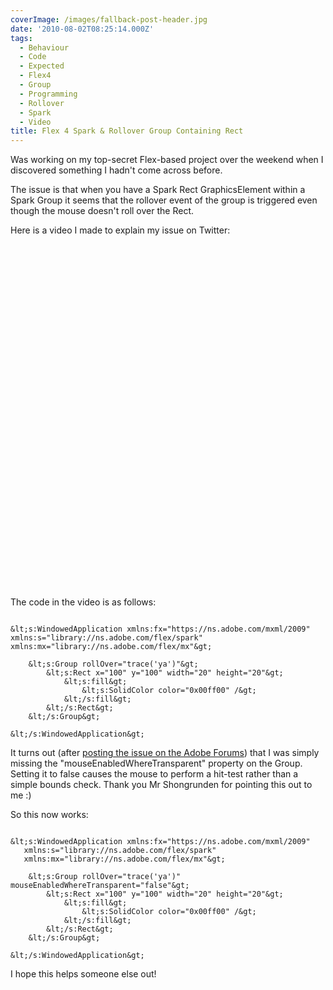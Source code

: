 ```yaml
---
coverImage: /images/fallback-post-header.jpg
date: '2010-08-02T08:25:14.000Z'
tags:
  - Behaviour
  - Code
  - Expected
  - Flex4
  - Group
  - Programming
  - Rollover
  - Spark
  - Video
title: Flex 4 Spark & Rollover Group Containing Rect
---
```


Was working on my top-secret Flex-based project over the weekend when I discovered something I hadn't come across before.

<!-- more -->

The issue is that when you have a Spark Rect GraphicsElement within a Spark Group it seems that the rollover event of the group is triggered even though the mouse doesn't roll over the Rect.

Here is a video I made to explain my issue on Twitter:

<object classid="clsid:d27cdb6e-ae6d-11cf-96b8-444553540000" width="700" height="550" codebase="https://download.macromedia.com/pub/shockwave/cabs/flash/swflash.cab#version=6,0,40,0"><param name="allowFullScreen" value="true" /><param name="allowscriptaccess" value="always" /><param name="src" value="https://www.youtube.com/v/9Ku4xY7vfyw&amp;hl=en_GB&amp;fs=1?hd=1" /><param name="allowfullscreen" value="true" /><embed type="application/x-shockwave-flash" width="700" height="550" src="https://www.youtube.com/v/9Ku4xY7vfyw&amp;hl=en_GB&amp;fs=1?hd=1" allowscriptaccess="always" allowfullscreen="true"></embed></object>

The code in the video is as follows:

```

&lt;s:WindowedApplication xmlns:fx="https://ns.adobe.com/mxml/2009"
xmlns:s="library://ns.adobe.com/flex/spark"
xmlns:mx="library://ns.adobe.com/flex/mx"&gt;

    &lt;s:Group rollOver="trace('ya')"&gt;
    	&lt;s:Rect x="100" y="100" width="20" height="20"&gt;
    		&lt;s:fill&gt;
    			&lt;s:SolidColor color="0x00ff00" /&gt;
    		&lt;/s:fill&gt;
    	&lt;/s:Rect&gt;
    &lt;/s:Group&gt;

&lt;/s:WindowedApplication&gt;

```

It turns out (after [posting the issue on the Adobe Forums](https://forums.adobe.com/message/3017631#3017631)) that I was simply missing the "mouseEnabledWhereTransparent" property on the Group. Setting it to false causes the mouse to perform a hit-test rather than a simple bounds check. Thank you Mr Shongrunden for pointing this out to me :)

So this now works:

```

&lt;s:WindowedApplication xmlns:fx="https://ns.adobe.com/mxml/2009"
   xmlns:s="library://ns.adobe.com/flex/spark"
   xmlns:mx="library://ns.adobe.com/flex/mx"&gt;

	&lt;s:Group rollOver="trace('ya')" mouseEnabledWhereTransparent="false"&gt;
		&lt;s:Rect x="100" y="100" width="20" height="20"&gt;
			&lt;s:fill&gt;
				&lt;s:SolidColor color="0x00ff00" /&gt;
			&lt;/s:fill&gt;
		&lt;/s:Rect&gt;
	&lt;/s:Group&gt;

&lt;/s:WindowedApplication&gt;

```

I hope this helps someone else out!
